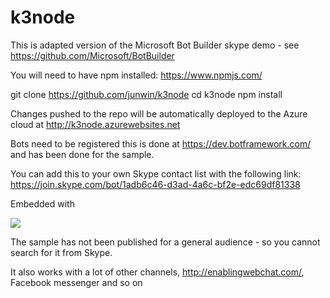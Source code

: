 # k3node

This is adapted version of the Microsoft Bot Builder skype demo - see https://github.com/Microsoft/BotBuilder

You will need to have npm installed: https://www.npmjs.com/

git clone https://github.com/junwin/k3node
cd k3node
npm install

Changes pushed to the repo will be automatically deployed to the Azure cloud at http://k3node.azurewebsites.net

Bots need to be registered this is done at https://dev.botframework.com/ and has been done for the sample.

You can add this to your own Skype contact list with the following link:
https://join.skype.com/bot/1adb6c46-d3ad-4a6c-bf2e-edc69df81338

Embedded with 

<a href='https://join.skype.com/bot/1adb6c46-d3ad-4a6c-bf2e-edc69df81338'><img src='https://dev.botframework.com/Client/Images/Add-To-Skype-Buttons.png'/></a>



The sample has not been published for a general audience - so you cannot search for it from Skype.

It also works with a lot of other channels, http://enablingwebchat.com/, Facebook messenger and so on

